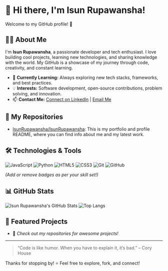 # 👋 Hi there, I'm Isun Rupawansha!

Welcome to my GitHub profile! 🚀

## 🧑‍💻 About Me

I'm **Isun Rupawansha**, a passionate developer and tech enthusiast. I love building cool projects, learning new technologies, and sharing knowledge with the world. My GitHub is a showcase of my journey through code, creativity, and constant learning.

- 🌱 **Currently Learning:** Always exploring new tech stacks, frameworks, and best practices.
- 💡 **Interests:** Software development, open-source contributions, problem solving, and innovation.
- 📫 **Contact Me:** [Connect on LinkedIn](https://www.linkedin.com/in/isun-rupawansha-0ab47a316/) | [Email Me](mailto:srupawansha@gmail.com)

## 📂 My Repositories

- [IsunRupawansha/IsunRupawansha](https://github.com/IsunRupawansha/IsunRupawansha): This is my portfolio and profile README, where you can find info about me and my latest work.

## 🛠️ Technologies & Tools

![JavaScript](https://img.shields.io/badge/-JavaScript-black?style=flat-square&logo=javascript)
![Python](https://img.shields.io/badge/-Python-black?style=flat-square&logo=python)
![HTML5](https://img.shields.io/badge/-HTML5-black?style=flat-square&logo=html5)
![CSS3](https://img.shields.io/badge/-CSS3-black?style=flat-square&logo=css3)
![Git](https://img.shields.io/badge/-Git-black?style=flat-square&logo=git)
![GitHub](https://img.shields.io/badge/-GitHub-black?style=flat-square&logo=github)

*(Add or remove badges as per your skill set!)*

## 📊 GitHub Stats

![Isun Rupawansha's GitHub Stats](https://github-readme-stats.vercel.app/api?username=IsunRupawansha&show_icons=true&theme=radical)
![Top Langs](https://github-readme-stats.vercel.app/api/top-langs/?username=IsunRupawansha&layout=compact&theme=radical)

## 🌟 Featured Projects

- 🚧 *Check out my repositories for awesome projects!*

---

> “Code is like humor. When you have to explain it, it’s bad.” – Cory House

Thanks for stopping by! ⭐ Feel free to explore, fork, and connect!
